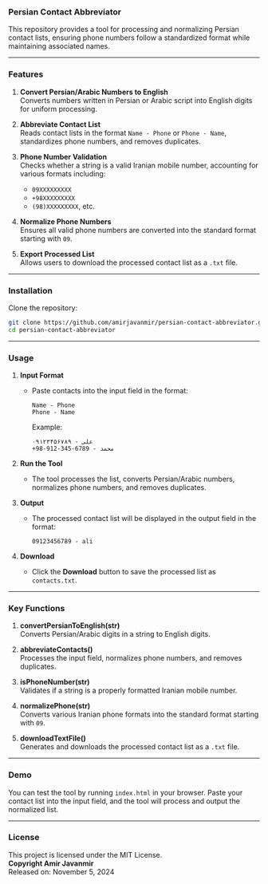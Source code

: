 ### Persian Contact Abbreviator

This repository provides a tool for processing and normalizing Persian contact lists, ensuring phone numbers follow a standardized format while maintaining associated names.

---

### **Features**
1. **Convert Persian/Arabic Numbers to English**  
   Converts numbers written in Persian or Arabic script into English digits for uniform processing.

2. **Abbreviate Contact List**  
   Reads contact lists in the format `Name - Phone` or `Phone - Name`, standardizes phone numbers, and removes duplicates.

3. **Phone Number Validation**  
   Checks whether a string is a valid Iranian mobile number, accounting for various formats including:
   - `09XXXXXXXXX`
   - `+98XXXXXXXXX`
   - `(98)XXXXXXXXX`, etc.

4. **Normalize Phone Numbers**  
   Ensures all valid phone numbers are converted into the standard format starting with `09`.

5. **Export Processed List**  
   Allows users to download the processed contact list as a `.txt` file.

---

### **Installation**
Clone the repository:
```bash
git clone https://github.com/amirjavanmir/persian-contact-abbreviator.git
cd persian-contact-abbreviator
```

---

### **Usage**

1. **Input Format**
   - Paste contacts into the input field in the format:  
     ```
     Name - Phone  
     Phone - Name  
     ```
     Example:
     ```
     علی - ۰۹۱۲۳۴۵۶۷۸۹
     +98-912-345-6789 - محمد
     ```

2. **Run the Tool**
   - The tool processes the list, converts Persian/Arabic numbers, normalizes phone numbers, and removes duplicates.

3. **Output**
   - The processed contact list will be displayed in the output field in the format:
     ```
     09123456789 - ali
     ```

4. **Download**
   - Click the **Download** button to save the processed list as `contacts.txt`.

---

### **Key Functions**

1. **convertPersianToEnglish(str)**  
   Converts Persian/Arabic digits in a string to English digits.

2. **abbreviateContacts()**  
   Processes the input field, normalizes phone numbers, and removes duplicates.

3. **isPhoneNumber(str)**  
   Validates if a string is a properly formatted Iranian mobile number.

4. **normalizePhone(str)**  
   Converts various Iranian phone formats into the standard format starting with `09`.

5. **downloadTextFile()**  
   Generates and downloads the processed contact list as a `.txt` file.

---

### **Demo**
You can test the tool by running `index.html` in your browser. Paste your contact list into the input field, and the tool will process and output the normalized list.

---

### **License**
This project is licensed under the MIT License.  
**Copyright Amir Javanmir**  
Released on: November 5, 2024
